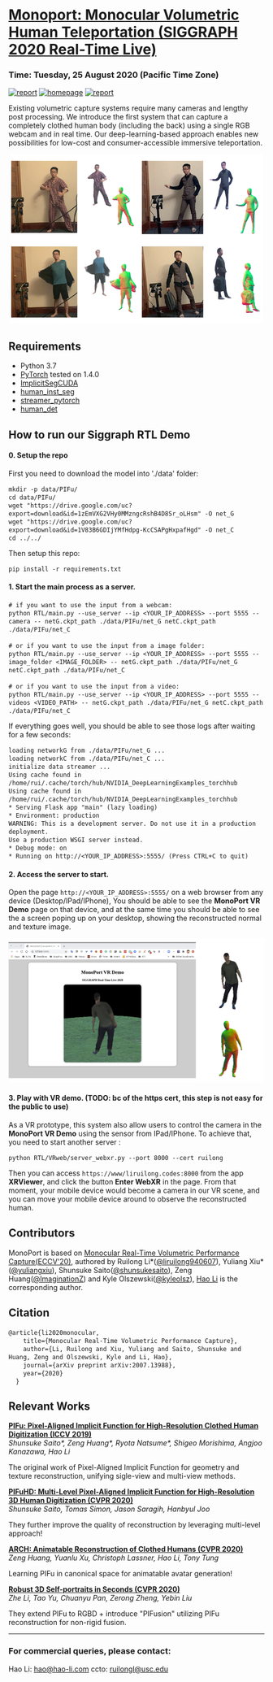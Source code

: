 # [Monoport: Monocular Volumetric Human Teleportation (SIGGRAPH 2020 Real-Time Live)](http://xiuyuliang.cn/monoport/)

### Time: Tuesday, 25 August 2020 (Pacific Time Zone)
[![report](https://img.shields.io/badge/Paper-Arxiv-red)](https://arxiv.org/abs/2007.13988) [![homepage](https://img.shields.io/badge/Project-Homepage-green)](http://xiuyuliang.cn/monoport/) [![report](https://img.shields.io/badge/Demo-Youtube-yellow)](https://youtu.be/fQDsYVE7GtQ)

Existing volumetric capture systems require many cameras and lengthy post processing. We introduce the first system that can capture a completely clothed human body (including the back) using a single RGB webcam and in real time. Our deep-learning-based approach enables new possibilities for low-cost and consumer-accessible immersive teleportation.

<p align='center'>
    <img src='figs/rtl.jpg'/>
</p>

## Requirements
- Python 3.7
- [PyTorch](https://pytorch.org/) tested on 1.4.0
- [ImplicitSegCUDA](https://github.com/Project-Splinter/ImplicitSegCUDA)
- [human_inst_seg](https://github.com/Project-Splinter/human_inst_seg)
- [streamer_pytorch](https://github.com/Project-Splinter/streamer_pytorch)
- [human_det](https://github.com/Project-Splinter/human_det)

## How to run our Siggraph RTL Demo

#### 0. Setup the repo
First you need to download the model into './data' folder:
```
mkdir -p data/PIFu/
cd data/PIFu/
wget "https://drive.google.com/uc?export=download&id=1zEmVXG2VHy0MMzngcRshB4D8Sr_oLHsm" -O net_G
wget "https://drive.google.com/uc?export=download&id=1V83B6GDIjYMfHdpg-KcCSAPgHxpafHgd" -O net_C
cd ../../
```

Then setup this repo:
```
pip install -r requirements.txt
```

#### 1. Start the main process as a server. 
```
# if you want to use the input from a webcam:
python RTL/main.py --use_server --ip <YOUR_IP_ADDRESS> --port 5555 --camera -- netG.ckpt_path ./data/PIFu/net_G netC.ckpt_path ./data/PIFu/net_C

# or if you want to use the input from a image folder:
python RTL/main.py --use_server --ip <YOUR_IP_ADDRESS> --port 5555 --image_folder <IMAGE_FOLDER> -- netG.ckpt_path ./data/PIFu/net_G netC.ckpt_path ./data/PIFu/net_C

# or if you want to use the input from a video:
python RTL/main.py --use_server --ip <YOUR_IP_ADDRESS> --port 5555 --videos <VIDEO_PATH> -- netG.ckpt_path ./data/PIFu/net_G netC.ckpt_path ./data/PIFu/net_C
```

If everything goes well, you should be able to see those logs after waiting for a few seconds:

    loading networkG from ./data/PIFu/net_G ...
    loading networkC from ./data/PIFu/net_C ...
    initialize data streamer ...
    Using cache found in /home/rui/.cache/torch/hub/NVIDIA_DeepLearningExamples_torchhub
    Using cache found in /home/rui/.cache/torch/hub/NVIDIA_DeepLearningExamples_torchhub
    * Serving Flask app "main" (lazy loading)
    * Environment: production
    WARNING: This is a development server. Do not use it in a production deployment.
    Use a production WSGI server instead.
    * Debug mode: on
    * Running on http://<YOUR_IP_ADDRESS>:5555/ (Press CTRL+C to quit)

#### 2. Access the server to start.
Open the page `http://<YOUR_IP_ADDRESS>:5555/` on a web browser from any device (Desktop/IPad/IPhone), You should be able to see the **MonoPort VR Demo** page on that device, and at the same time you should be able to see the a screen poping up on your desktop, showing the reconstructed normal and texture image.

<p align='center'>
    <img src='figs/twoside.png'/>
</p>

#### 3. Play with VR demo. (TODO: bc of the https cert, this step is not easy for the public to use)
As a VR prototype, this system also allow users to control the camera in the **MonoPort VR Demo** using the sensor from IPad/IPhone. To achieve that, you need to start another server :
```
python RTL/VRweb/server_webxr.py --port 8000 --cert ruilong
```

Then you can access `https://www/liruilong.codes:8000` from the app **XRViewer**, and click the button **Enter WebXR** in the page. From that moment, your mobile device would become a camera in our VR scene, and you can move your mobile device around to observe the reconstructed human.

## Contributors

MonoPort is based on [Monocular Real-Time Volumetric Performance Capture(ECCV'20)](http://xiuyuliang.cn/monoport/), authored by Ruilong Li*([@liruilong940607](https://github.com/liruilong940607)), Yuliang Xiu*([@yuliangxiu](https://github.com/YuliangXiu)), Shunsuke Saito([@shunsukesaito](https://github.com/shunsukesaito)), Zeng Huang([@ImaginationZ](https://github.com/ImaginationZ)) and Kyle Olszewski([@kyleolsz](https://github.com/kyleolsz)), [Hao Li](https://www.hao-li.com/) is the corresponding author.


## Citation

```
@article{li2020monocular,
    title={Monocular Real-Time Volumetric Performance Capture},
    author={Li, Ruilong and Xiu, Yuliang and Saito, Shunsuke and Huang, Zeng and Olszewski, Kyle and Li, Hao},
    journal={arXiv preprint arXiv:2007.13988},
    year={2020}
  }
```

## Relevant Works

**[PIFu: Pixel-Aligned Implicit Function for High-Resolution Clothed Human Digitization (ICCV 2019)](https://shunsukesaito.github.io/PIFu/)**  
*Shunsuke Saito\*, Zeng Huang\*, Ryota Natsume\*, Shigeo Morishima, Angjoo Kanazawa, Hao Li*

The original work of Pixel-Aligned Implicit Function for geometry and texture reconstruction, unifying sigle-view and multi-view methods.

**[PIFuHD: Multi-Level Pixel-Aligned Implicit Function for High-Resolution 3D Human Digitization (CVPR 2020)](https://shunsukesaito.github.io/PIFuHD/)**  
*Shunsuke Saito, Tomas Simon, Jason Saragih, Hanbyul Joo*

They further improve the quality of reconstruction by leveraging multi-level approach!

**[ARCH: Animatable Reconstruction of Clothed Humans (CVPR 2020)](https://arxiv.org/pdf/2004.04572.pdf)**  
*Zeng Huang, Yuanlu Xu, Christoph Lassner, Hao Li, Tony Tung*

Learning PIFu in canonical space for animatable avatar generation!

**[Robust 3D Self-portraits in Seconds (CVPR 2020)](http://www.liuyebin.com/portrait/portrait.html)**  
*Zhe Li, Tao Yu, Chuanyu Pan, Zerong Zheng, Yebin Liu*

They extend PIFu to RGBD + introduce "PIFusion" utilizing PIFu reconstruction for non-rigid fusion.


----------
### For commercial queries, please contact:

Hao Li: hao@hao-li.com ccto: ruilongl@usc.edu
